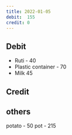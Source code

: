 ```yaml
---
title: 2022-01-05
debit:  155
credit: 0
---
```


## Debit 
* Ruti - 40
* Plastic container - 70
* Milk 45
## Credit  

## others 
potato - 50
pot - 215

